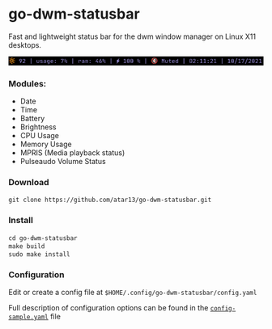 # go-dwm-statusbar

Fast and lightweight status bar for the dwm window manager on Linux X11 desktops.

![go-dwm-statusbar](./assets/screenshot.png)


### Modules:
- Date
- Time
- Battery
- Brightness
- CPU Usage
- Memory Usage
- MPRIS (Media playback status)
- Pulseaudo Volume Status

### Download
```
git clone https://github.com/atar13/go-dwm-statusbar.git
```

### Install 

```
cd go-dwm-statusbar
make build
sudo make install
```

### Configuration

Edit or create a config file at ```$HOME/.config/go-dwm-statusbar/config.yaml```

Full description of configuration options can be found in the [```config-sample.yaml```](./config-sample.yaml) file
